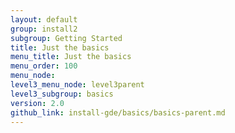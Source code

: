 ```yaml
---
layout: default
group: install2
subgroup: Getting Started
title: Just the basics
menu_title: Just the basics
menu_order: 100
menu_node: 
level3_menu_node: level3parent
level3_subgroup: basics
version: 2.0
github_link: install-gde/basics/basics-parent.md
---
```


